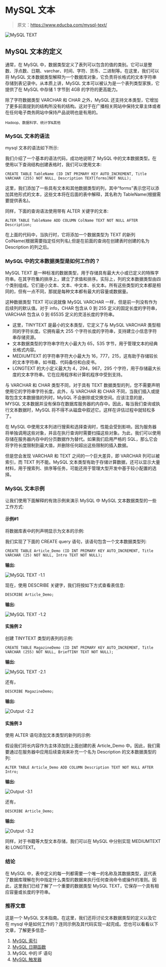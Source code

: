 # MySQL 文本

> 原文：<https://www.educba.com/mysql-text/>

![MySQL TEXT ](img/f9c3a681dae7cbfc683171e9d94306e0.png)



## MySQL 文本的定义

通常，在 MySQL 中，数据类型定义了表列可以包含的值的类别。它可以是整数、浮点数、日期、varchar、时间、字符、货币、二进制等。在这里，我们可以将 MySQL 文本数据类型解释为一个数据库对象，它负责将长格式的文本字符串存储到表记录中。从本质上讲，MySQL 文本可以被认为是一个表列类型家族，它提供了在 MySQL 中存储 1 字节到 4GB 的字符的更高能力。

除了字符数据类型 VARCHAR 和 CHAR 之外，MySQL 还支持文本类型，它增加了更多前面提到的结构所没有的结构。这对于在广播相关网站中保持文章主体或者在任何电子商务网站中保持产品说明也是有用的。

<small>Hadoop、数据科学、统计学&其他</small>

### MySQL 文本的语法

mysql 文本的语法如下所示:

我们介绍了一个基本的语法代码，成功地说明了 MySQL 中的文本数据类型。在使用以下查询结构创建表格时，我们可以使用文本:

`CREATE TABLE TableName (ID INT PRIMARY KEY AUTO_INCREMENT, Title VARCHAR (255) NOT NULL, Description TEXT[forms]NOT NULL);`

这里，我们添加了一些具有文本和其他数据类型的列，其中“forms”表示您可以添加其他形式的文本，这些文本将在后面的表中解释，其名称为 TableName(根据需要提供表名)。

同样，下面的查询语法使用带有 ALTER 关键字的文本:

`ALTER TABLE TableName
ADD COLUMN ColName TEXT NOT NULL AFTER Description;`

在上面的代码中，当执行时，它将添加一个数据类型为 TEXT 的新列 ColName(根据需要指定任何列名),但是在前面的查询在创建表时创建的名为 Description 的列之后。

### MySQL 中的文本数据类型是如何工作的？

MySQL TEXT 是一种标准的数据类型，用于存储具有最大大小或已定义的特殊字符串。在其字符集的排序上，建立了求值和排序。实际上，列的文本数据类型由四个类别组成。它们是小文本、文本、中文本、长文本。所有这些类型的文本都是相同的，但有一点不同，那就是每种文本都有最大的容量或数据量。

这种数据类型 TEXT 可以说就像 MySQL VARCHAR 一样，但是前一列没有作为后续列的默认值。对于 info，CHAR 包含从 0 到 255 定义的固定长度的字符串，VARCHAR 包含从 0 到 65535 定义的灵活长度的字符串。

*   这里，TINYTEXT 是最小的文本类型，它定义了与 MySQL VARCHAR 类型相同的字符长度。它拥有最大 255 个字符长度的字符串，支持建立小信息字符串存储资源。
*   文本数据类型的字符串字符大小最大为 65，535 字节，用于管理文本的经典长格式内容。
*   MEDIUMTEXT 的字符串字符大小最大为 16，777，215，这有助于存储较长的文本字符串，如书籍、代码备份和白皮书。
*   LONGTEXT 的大小定义最大为 4，294，967，295 个字符，用于存储最大长度的文本字符串。它在应用程序和计算机程序中受到支持。

与 VARCHAR 和 CHAR 类型不同，对于具有 TEXT 数据类型的列，您不需要声明使用它的字符串字符长度。此外，与 VARCHAR 和 CHAR 不同，当我们插入或提取包含文本数据值的列时，MySQL 不会删除或交换空间。应该注意的是，MYSQL 文本数据并没有保存在数据库服务器的内存中。因此，每当我们查询或执行文本数据时，MySQL 将不得不从磁盘中叙述它。这样在评估过程中就轻松多了。

在 MySQL 中使用文本列进行搜索和选择查询时，性能会受到影响，因为服务器将单独调用这些对象，并且在执行查询时需要扫描这些对象。为此，我们可以使用存储在服务器内存中的分页数据作为替代。如果我们启用严格的 SQL，那么它会将字符长度限制到最大值，并删除任何超出这些限制的插入数据。

但是您会发现 VARCHAR 和 TEXT 之间的一个巨大差异，即 VARCHAR 列可以被索引，而 TEXT 列不能。MySQL 文本类型有助于存储计算数据，还可以显示大量材料，用于搜索列、排序等任务，可能还用于管理大型开发中基于较小配置的选择。

### MySQL 文本示例

让我们使用下面解释的有效示例来演示 MySQL 中 MySQL 文本数据类型的一些工作方式:

#### 示例#1

将数据库表中的列声明显示为文本的示例:

我们实现了下面的 CREATE query 语句，该语句包含一个文本数据类型列:

`CREATE TABLE Article_Demo (ID INT PRIMARY KEY AUTO_INCREMENT, Title VARCHAR (25) NOT NULL, Intro TEXT NOT NULL);`

**输出:**

![MySQL TEXT -1.1](img/8fbf6f281eeb940d0232cd5a2daf6be8.png)



现在，使用 DESCRIBE 关键字，我们将按如下方式查看表信息:

`DESCRIBE Article_Demo;`

**输出:**

![MySQL TEXT -1.2](img/7850c049081ed28d520227f6ac9f55ad.png)



#### 实施例 2

创建 TINYTEXT 类型的表列的示例:

`CREATE TABLE MagazineDemo (ID INT PRIMARY KEY AUTO_INCREMENT, Title VARCHAR (255) NOT NULL, BriefTINY TEXT NOT NULL);`

**输出:**

![MySQL TEXT -2.1](img/3a92edeb52acd1c3a3ab75ad5a45ef29.png)



还有，

`DESCRIBE MagazineDemo;`

**输出:**

![Output -2.2](img/495a679b1717bda5351ed2866fe8d4cd.png)



#### 实施例 3

使用 ALTER 语句添加文本类型的新列的示例:

假设我们将长内容作为主体添加到上面创建的表 Article_Demo 中。因此，我们需要通过在服务器中应用后续查询来补充一个名为 Description 的文本数据类型的列:

`ALTER TABLE Article_Demo
ADD COLUMN Description TEXT NOT NULL AFTER Intro;`

**输出:**

![Output -3.1](img/7e313bd94459d3e76b81a00a9382375a.png)



还有，

`DESCRIBE Article_Demo;`

**输出:**

![Output -3.2](img/5c37ede2bd508becbd4b5639dec585d4.png)



同样，对于书籍等大型文本存储，我们可以在 MySQL 中分别实现 MEDIUMTEXT 和 LONGTEXT。

### 结论

在 MySQL 中，表中定义的每一列都需要一个唯一的名称及其数据类型，这代表了数据库理解在列中指定什么类型的数据来执行任何查询命令或操作的准则。因此，这里我们已经了解了一个重要的数据类型 MySQL TEXT，它保存一个具有相应容量或长度的字符串。

### 推荐文章

这是一个 MySQL 文本指南。在这里，我们还将讨论文本数据类型的定义以及它在 mysql 中是如何工作的？连同示例及其代码实现一起完成。您也可以看看以下文章，了解更多信息–

1.  [MySQL 索引](https://www.educba.com/mysql-index/)
2.  [MySQL 日期函数](https://www.educba.com/mysql-date-functions/)
3.  MySQL 中的 IF 语句
4.  [MySQL 触发器](https://www.educba.com/mysql-trigger/)





